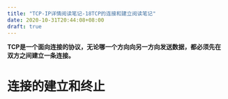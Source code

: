 ```yaml
---
title: "TCP-IP详情阅读笔记-18TCP的连接和建立阅读笔记"
date: 2020-10-31T20:44:08+08:00
draft: true
---
```


**TCP是一个面向连接的协议，无论哪一个方向向另一方向发送数据，都必须先在双方之间建立一条连接。**

# 连接的建立和终止

